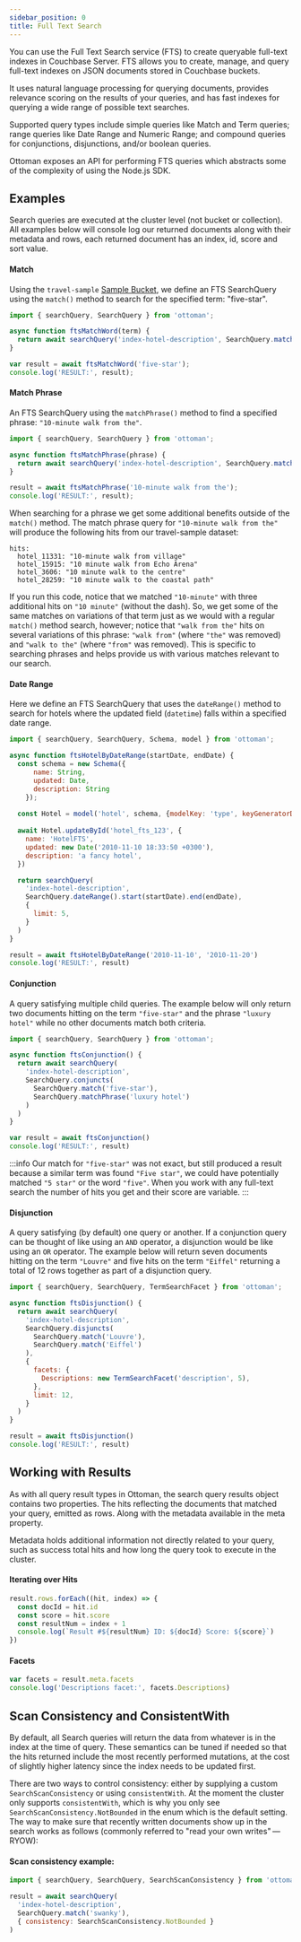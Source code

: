 ```yaml
---
sidebar_position: 0
title: Full Text Search
---
```


You can use the Full Text Search service (FTS) to create queryable full-text indexes in Couchbase Server.
FTS allows you to create, manage, and query full-text indexes on JSON documents stored in Couchbase buckets.

It uses natural language processing for querying documents, provides relevance scoring on the results of your queries, and has fast indexes for querying a wide range of possible text searches.

Supported query types include simple queries like Match and Term queries; range queries like Date Range and Numeric Range; and compound queries for conjunctions, disjunctions, and/or boolean queries.

Ottoman exposes an API for performing FTS queries which abstracts some of the complexity of using the Node.js SDK.

## Examples

Search queries are executed at the cluster level (not bucket or collection). All examples below will console log our returned documents along with their metadata and rows, each returned document has an index, id, score and sort value.

#### Match

Using the `travel-sample` [Sample Bucket](https://docs.couchbase.com/server/7.1/manage/manage-settings/install-sample-buckets.html), we define an FTS SearchQuery using the `match()` method to search for the specified term: "five-star".

```javascript
import { searchQuery, SearchQuery } from 'ottoman';

async function ftsMatchWord(term) {
  return await searchQuery('index-hotel-description', SearchQuery.match(term), { limit: 5 });
}

var result = await ftsMatchWord('five-star');
console.log('RESULT:', result);
```

#### Match Phrase

An FTS SearchQuery using the `matchPhrase()` method to find a specified phrase: `"10-minute walk from the"`.

```javascript
import { searchQuery, SearchQuery } from 'ottoman';

async function ftsMatchPhrase(phrase) {
  return await searchQuery('index-hotel-description', SearchQuery.matchPhrase(phrase), { limit: 10 });
}

result = await ftsMatchPhrase('10-minute walk from the');
console.log('RESULT:', result);
```

When searching for a phrase we get some additional benefits outside of the `match()` method. The match phrase query for `"10-minute walk from the"` will produce the following hits from our travel-sample dataset:

```shell
hits:
  hotel_11331: "10-minute walk from village"
  hotel_15915: "10 minute walk from Echo Arena"
  hotel_3606: "10 minute walk to the centre"
  hotel_28259: "10 minute walk to the coastal path"
```

If you run this code, notice that we matched `"10-minute"` with three additional hits on `"10 minute"` (without the dash).
So, we get some of the same matches on variations of that term just as we would with a regular `match()` method search,
however; notice that `"walk from the"` hits on several variations of this phrase:
`"walk from"` (where `"the"` was removed) and `"walk to the"` (where `"from"` was removed).
This is specific to searching phrases and helps provide us with various matches relevant to our search.


#### Date Range 

Here we define an FTS SearchQuery that uses the `dateRange()` method to search for hotels where the updated field (`datetime`) falls within a specified date range.

```javascript
import { searchQuery, SearchQuery, Schema, model } from 'ottoman';

async function ftsHotelByDateRange(startDate, endDate) {
  const schema = new Schema({
      name: String,
      updated: Date,
      description: String
    });
  
  const Hotel = model('hotel', schema, {modelKey: 'type', keyGeneratorDelimiter: '_'});
  
  await Hotel.updateById('hotel_fts_123', {
    name: 'HotelFTS',
    updated: new Date('2010-11-10 18:33:50 +0300'),
    description: 'a fancy hotel',
  })

  return searchQuery(
    'index-hotel-description',
    SearchQuery.dateRange().start(startDate).end(endDate),
    {
      limit: 5,
    }
  )
}

result = await ftsHotelByDateRange('2010-11-10', '2010-11-20')
console.log('RESULT:', result)
```

#### Conjunction

A query satisfying multiple child queries. The example below will only return two documents hitting on the term `"five-star"` 
and the phrase `"luxury hotel"` while no other documents match both criteria.

````javascript
import { searchQuery, SearchQuery } from 'ottoman';

async function ftsConjunction() {
  return await searchQuery(
    'index-hotel-description',
    SearchQuery.conjuncts(
      SearchQuery.match('five-star'),
      SearchQuery.matchPhrase('luxury hotel')
    )
  )
}

var result = await ftsConjunction()
console.log('RESULT:', result)
````

:::info
Our match for `"five-star"` was not exact, but still produced a result because a similar term was found `"Five star"`, 
we could have potentially matched `"5 star"` or the word `"five"`.
When you work with any full-text search the number of hits you get and their score are variable.
:::

#### Disjunction

A query satisfying (by default) one query or another. 
If a conjunction query can be thought of like using an `AND` operator, a disjunction would be like using an `OR` operator.
The example below will return seven documents hitting on the term `"Louvre"` and five hits on the term `"Eiffel"` returning a total of 12 rows together as part of a disjunction query.

```javascript
import { searchQuery, SearchQuery, TermSearchFacet } from 'ottoman';

async function ftsDisjunction() {
  return await searchQuery(
    'index-hotel-description',
    SearchQuery.disjuncts(
      SearchQuery.match('Louvre'),
      SearchQuery.match('Eiffel')
    ),
    {
      facets: {
        Descriptions: new TermSearchFacet('description', 5),
      },
      limit: 12,
    }
  )
}

result = await ftsDisjunction()
console.log('RESULT:', result)
```

## Working with Results

As with all query result types in Ottoman, the search query results object contains two properties. The hits reflecting the documents that matched your query, emitted as rows. Along with the metadata available in the meta property.

Metadata holds additional information not directly related to your query, such as success total hits and how long the query took to execute in the cluster.

#### Iterating over Hits

```javascript
result.rows.forEach((hit, index) => {
  const docId = hit.id
  const score = hit.score
  const resultNum = index + 1
  console.log(`Result #${resultNum} ID: ${docId} Score: ${score}`)
})
```

#### Facets

```javascript
var facets = result.meta.facets
console.log('Descriptions facet:', facets.Descriptions)
```

## Scan Consistency and ConsistentWith

By default, all Search queries will return the data from whatever is in the index at the time of query. 
These semantics can be tuned if needed so that the hits returned include the most recently performed mutations,
at the cost of slightly higher latency since the index needs to be updated first.

There are two ways to control consistency: either by supplying a custom `SearchScanConsistency` or using `consistentWith`.
At the moment the cluster only supports `consistentWith`, which is why you only see `SearchScanConsistency.NotBounded`
in the enum which is the default setting.
The way to make sure that recently written documents show up in the search works as follows (commonly referred to "read your own writes" — RYOW):

#### Scan consistency example:

```javascript
import { searchQuery, SearchQuery, SearchScanConsistency } from 'ottoman';

result = await searchQuery(
  'index-hotel-description',
  SearchQuery.match('swanky'),
  { consistency: SearchScanConsistency.NotBounded }
)    
```


